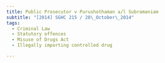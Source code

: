 ```yaml
---
title: Public Prosecutor v Purushothaman a/l Subramaniam 
subtitle: "[2014] SGHC 215 / 28\_October\_2014"
tags:
  - Criminal Law
  - Statutory offences
  - Misuse of Drugs Act
  - Illegally importing controlled drug

---
```



